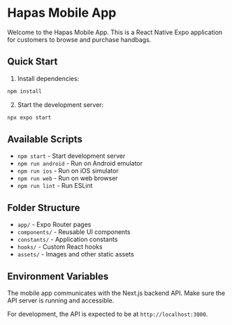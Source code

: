 # Hapas Mobile App

Welcome to the Hapas Mobile App. This is a React Native Expo application for customers to browse and purchase handbags.

## Quick Start

1. Install dependencies:

```bash
npm install
```

2. Start the development server:

```bash
npx expo start
```

## Available Scripts

- `npm start` - Start development server
- `npm run android` - Run on Android emulator
- `npm run ios` - Run on iOS simulator
- `npm run web` - Run on web browser
- `npm run lint` - Run ESLint

## Folder Structure

- `app/` - Expo Router pages
- `components/` - Reusable UI components
- `constants/` - Application constants
- `hooks/` - Custom React hooks
- `assets/` - Images and other static assets

## Environment Variables

The mobile app communicates with the Next.js backend API. Make sure the API server is running and accessible.

For development, the API is expected to be at `http://localhost:3000`.
